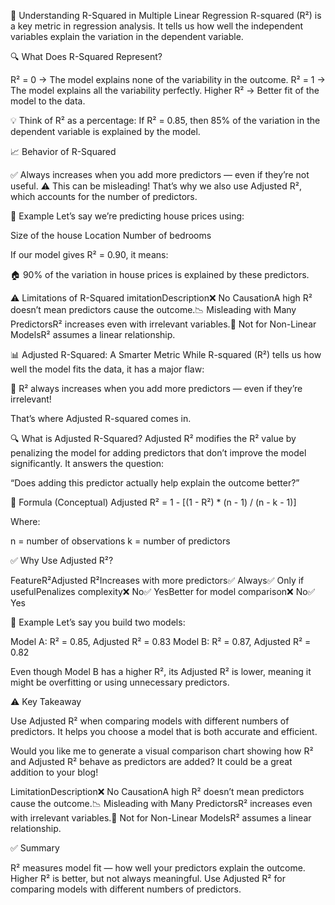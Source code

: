 📏 Understanding R-Squared in Multiple Linear Regression
R-squared (R²) is a key metric in regression analysis. It tells us how well the independent variables explain the variation in the dependent variable.

🔍 What Does R-Squared Represent?

R² = 0 → The model explains none of the variability in the outcome.
R² = 1 → The model explains all the variability perfectly.
Higher R² → Better fit of the model to the data.


💡 Think of R² as a percentage:
If R² = 0.85, then 85% of the variation in the dependent variable is explained by the model.


📈 Behavior of R-Squared

✅ Always increases when you add more predictors — even if they’re not useful.
⚠️ This can be misleading! That’s why we also use Adjusted R², which accounts for the number of predictors.


📌 Example
Let’s say we’re predicting house prices using:

Size of the house
Location
Number of bedrooms

If our model gives R² = 0.90, it means:

🏠 90% of the variation in house prices is explained by these predictors.


⚠️ Limitations of R-Squared
imitationDescription❌ No CausationA high R² doesn’t mean predictors cause the outcome.📉 Misleading with Many PredictorsR² increases even with irrelevant variables.🔄 Not for Non-Linear ModelsR² assumes a linear relationship.

📊 Adjusted R-Squared: A Smarter Metric
While R-squared (R²) tells us how well the model fits the data, it has a major flaw:

🔺 R² always increases when you add more predictors — even if they’re irrelevant!

That’s where Adjusted R-squared comes in.

🔍 What is Adjusted R-Squared?
Adjusted R² modifies the R² value by penalizing the model for adding predictors that don’t improve the model significantly.
It answers the question:

“Does adding this predictor actually help explain the outcome better?”


📐 Formula (Conceptual)
Adjusted R² = 1 - [(1 - R²) * (n - 1) / (n - k - 1)]

Where:

n = number of observations
k = number of predictors


✅ Why Use Adjusted R²?

























FeatureR²Adjusted R²Increases with more predictors✅ Always✅ Only if usefulPenalizes complexity❌ No✅ YesBetter for model comparison❌ No✅ Yes

📌 Example
Let’s say you build two models:

Model A: R² = 0.85, Adjusted R² = 0.83
Model B: R² = 0.87, Adjusted R² = 0.82

Even though Model B has a higher R², its Adjusted R² is lower, meaning it might be overfitting or using unnecessary predictors.

⚠️ Key Takeaway

Use Adjusted R² when comparing models with different numbers of predictors.
It helps you choose a model that is both accurate and efficient.


Would you like me to generate a visual comparison chart showing how R² and Adjusted R² behave as predictors are added? It could be a great addition to your blog!




















LimitationDescription❌ No CausationA high R² doesn’t mean predictors cause the outcome.📉 Misleading with Many PredictorsR² increases even with irrelevant variables.🔄 Not for Non-Linear ModelsR² assumes a linear relationship.

✅ Summary

R² measures model fit — how well your predictors explain the outcome.
Higher R² is better, but not always meaningful.
Use Adjusted R² for comparing models with different numbers of predictors.
